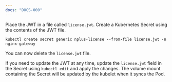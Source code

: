 ```yaml
---
docs: "DOCS-000"
---
```


Place the JWT in a file called `license.jwt`. Create a Kubernetes Secret using the contents of the JWT file.

```shell
kubectl create secret generic nplus-license --from-file license.jwt -n nginx-gateway
```

You can now delete the `license.jwt` file.

If you need to update the JWT at any time, update the `license.jwt` field in the Secret using `kubectl edit` and apply the changes. The volume mount containing the Secret will be updated by the kubelet when it syncs the Pod.
